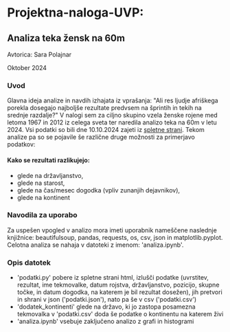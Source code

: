 # Projektna-naloga-UVP: 
## Analiza teka žensk na 60m

Avtorica: Sara Polajnar

Oktober 2024

### Uvod 
Glavna ideja analize in navdih izhajata iz vprašanja: "Ali res ljudje afriškega porekla dosegajo najboljše rezultate predvsem na šprintih in tekih na srednje razdalje?" V nalogi sem za ciljno skupino vzela ženske rojene med letoma 1967 in 2012 iz celega sveta ter naredila analizo teka na 60m v letu 2024. Vsi podatki so bili dne 10.10.2024 zajeti iz [spletne strani](https://worldathletics.org/records/toplists/sprints/60-metres/all/women/senior/2024?regionType=world&timing=electronic&windReading=regular&page=1&bestResultsOnly=true&maxResultsByCountry=all&eventId=10229684&ageCategory=senior). Tekom analize pa so se pojavile še različne druge možnosti za primerjavo podatkov:

#### Kako se rezultati razlikujejo:
- glede na državljanstvo,
- glede na starost,
- glede na čas/mesec dogodka (vpliv zunanjih dejavnikov),
- glede na kontinent

### Navodila za uporabo
Za uspešen vpogled v analizo mora imeti uporabnik nameščene naslednje knjižnice: beautifulsoup, pandas, requests, os, csv, json in matplotlib.pyplot.
Celotna analiza se nahaja v datoteki z imenom: 'analiza.ipynb'.

### Opis datotek
- 'podatki.py' pobere iz spletne strani html, izlušči podatke (uvrstitev, rezultat, ime tekmovalke, datum rojstva, državljanstvo, pozicijo, skupne točke, in datum dogodka, na katerem je bil rezultat dosežen), jih pretvori in shrani v json ('podatki.json'), nato pa še v csv ('podatki.csv')
- 'dodatek_kontinenti' glede na državo, ki jo zastopa posamezna tekmovalka v 'podatki.csv' doda še podatke o kontinentu na katerem živi
- 'analiza.ipynb' vsebuje zaključeno analizo z grafi in histogrami


